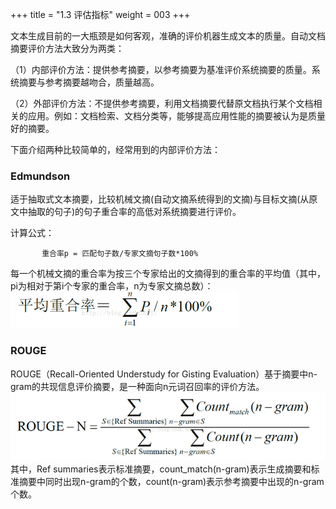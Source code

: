 +++
title = "1.3 评估指标"
weight = 003
+++

文本生成目前的一大瓶颈是如何客观，准确的评价机器生成文本的质量。自动文档摘要评价方法大致分为两类：

（1）内部评价方法：提供参考摘要，以参考摘要为基准评价系统摘要的质量。系统摘要与参考摘要越吻合，质量越高。

（2）外部评价方法：不提供参考摘要，利用文档摘要代替原文档执行某个文档相关的应用。例如：文档检索、文档分类等，能够提高应用性能的摘要被认为是质量好的摘要。

下面介绍两种比较简单的，经常用到的内部评价方法：

### Edmundson

适于抽取式文本摘要，比较机械文摘(自动文摘系统得到的文摘)与目标文摘(从原文中抽取的句子)的句子重合率的高低对系统摘要进行评价。 

计算公式： 

           重合率p = 匹配句子数/专家文摘句子数*100%

每一个机械文摘的重合率为按三个专家给出的文摘得到的重合率的平均值（其中，pi为相对于第i个专家的重合率，n为专家文摘总数）：
![](metrics.png)

### ROUGE

ROUGE（Recall-Oriented Understudy for Gisting Evaluation）基于摘要中n-gram的共现信息评价摘要，是一种面向n元词召回率的评价方法。
![](metrics2.png)
其中，Ref summaries表示标准摘要，count_match(n-gram)表示生成摘要和标准摘要中同时出现n-gram的个数，count(n-gram)表示参考摘要中出现的n-gram个数。